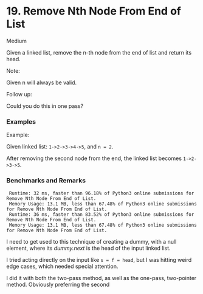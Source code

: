 # 19. Remove Nth Node From End of List

Medium

Given a linked list, remove the n-th node from the end of list and return its head.

Note:

Given n will always be valid.

Follow up:

Could you do this in one pass?

### Examples

Example:

Given linked list: `1->2->3->4->5`, and `n = 2`.

After removing the second node from the end, the linked list becomes `1->2->3->5`.


### Benchmarks and Remarks

```
 Runtime: 32 ms, faster than 96.18% of Python3 online submissions for Remove Nth Node From End of List.
 Memory Usage: 13.1 MB, less than 67.48% of Python3 online submissions for Remove Nth Node From End of List.
 Runtime: 36 ms, faster than 83.52% of Python3 online submissions for Remove Nth Node From End of List.
 Memory Usage: 13.1 MB, less than 67.48% of Python3 online submissions for Remove Nth Node From End of List.
```

I need to get used to this technique of creating a dummy, with a null element, where its *dummy.next* is the head of the input linked list.

I tried acting directly on the input like `s = f = head`, but I was hitting weird edge cases, which needed special attention.

I did it with both the two-pass method, as well as the one-pass, two-pointer method. Obviously preferring the second

